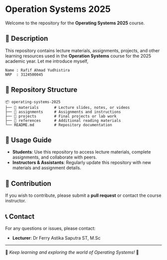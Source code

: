 # Operation Systems 2025

Welcome to the repository for the **Operating Systems 2025** course.

## 📌 Description
This repository contains lecture materials, assignments, projects, and other learning resources used in the **Operation Systems** course for the 2025 academic year.
Let me introduce myself,
```
Name : Rafif Ahmad Yudhistira
NRP  : 3124500045
```

## 📂 Repository Structure
```
📦 operating-systems-2025
├── 📁 materials       # Lecture slides, notes, or videos
├── 📁 assignments     # Assignments and instructions
├── 📁 projects        # Final projects or lab work
├── 📁 references      # Additional reading materials
└── README.md         # Repository documentation
```

## 📝 Usage Guide
- **Students**: Use this repository to access lecture materials, complete assignments, and collaborate with peers.
- **Instructors & Assistants**: Regularly update this repository with new materials and assignment details.

## 📢 Contribution
If you wish to contribute, please submit a **pull request** or contact the course instructor.

## 📞 Contact
For any questions or issues, please contact:
- **Lecturer**: Dr Ferry Astika Saputra ST, M.Sc 

---
📌 *Keep learning and exploring the world of Operating Systems!* 🚀
